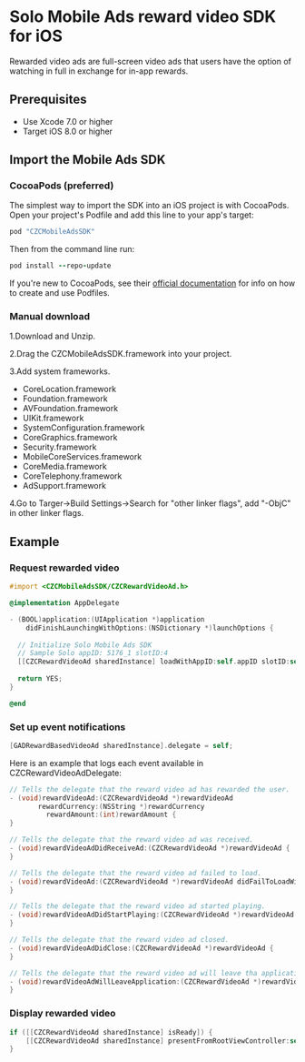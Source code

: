# Solo Mobile Ads reward video SDK for iOS
Rewarded video ads are full-screen video ads that users have the option of watching in full in exchange for in-app rewards.
## Prerequisites
   * Use Xcode 7.0 or higher
   * Target iOS 8.0 or higher

## Import the Mobile Ads SDK
### CocoaPods (preferred)
The simplest way to import the SDK into an iOS project is with CocoaPods. Open your project's Podfile and add this line to your app's target:
```ruby
pod "CZCMobileAdsSDK" 
```
Then from the command line run:
```ruby
pod install --repo-update
```
If you're new to CocoaPods, see their [official documentation](https://guides.cocoapods.org/using/using-cocoapods.html) for info on how to create and use Podfiles.

### Manual download
1.Download and Unzip.

2.Drag the CZCMobileAdsSDK.framework into your project.

3.Add system frameworks.
  * CoreLocation.framework
  * Foundation.framework
  * AVFoundation.framework
  * UIKit.framework
  * SystemConfiguration.framework
  * CoreGraphics.framework
  * Security.framework
  * MobileCoreServices.framework
  * CoreMedia.framework
  * CoreTelephony.framework
  * AdSupport.framework
  
4.Go to Targer->Build Settings->Search for "other linker flags", add "-ObjC" in other linker flags.
## Example
### Request rewarded video
```Objective-C
#import <CZCMobileAdsSDK/CZCRewardVideoAd.h>

@implementation AppDelegate

- (BOOL)application:(UIApplication *)application
    didFinishLaunchingWithOptions:(NSDictionary *)launchOptions {
    
  // Initialize Solo Mobile Ads SDK
  // Sample Solo appID: 5176_1 slotID:4
  [[CZCRewardVideoAd sharedInstance] loadWithAppID:self.appID slotID:self.slotID delegate:self];
  
  return YES;
}

@end
```
### Set up event notifications
```Objective-C
[GADRewardBasedVideoAd sharedInstance].delegate = self;
```
Here is an example that logs each event available in CZCRewardVideoAdDelegate:
```Objective-C
// Tells the delegate that the reward video ad has rewarded the user.
- (void)rewardVideoAd:(CZCRewardVideoAd *)rewardVideoAd
       rewardCurrency:(NSString *)rewardCurrency
         rewardAmount:(int)rewardAmount {
}

// Tells the delegate that the reward video ad was received.
- (void)rewardVideoAdDidReceiveAd:(CZCRewardVideoAd *)rewardVideoAd {
}

// Tells the delegate that the reward video ad failed to load.
- (void)rewardVideoAd:(CZCRewardVideoAd *)rewardVideoAd didFailToLoadWithError:(NSError *)error {
}

// Tells the delegate that the reward video ad started playing.
- (void)rewardVideoAdDidStartPlaying:(CZCRewardVideoAd *)rewardVideoAd {
}

// Tells the delegate that the reward video ad closed.
- (void)rewardVideoAdDidClose:(CZCRewardVideoAd *)rewardVideoAd {
}

// Tells the delegate that the reward video ad will leave tha application.
- (void)rewardVideoAdWillLeaveApplication:(CZCRewardVideoAd *)rewardVideoAd {
}
```
### Display rewarded video
```Objective-C
if ([[CZCRewardVideoAd sharedInstance] isReady]) {
    [[CZCRewardVideoAd sharedInstance] presentFromRootViewController:self];
}
```
